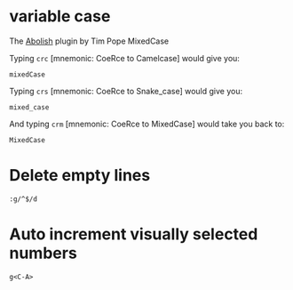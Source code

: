 # variable case

The [Abolish](https://www.vim.org/scripts/script.php?script_id=1545) plugin by Tim Pope
MixedCase

Typing `crc` [mnemonic: CoeRce to Camelcase] would give you:

`mixedCase`

Typing `crs` [mnemonic: CoeRce to Snake_case] would give you:

`mixed_case`

And typing `crm` [mnemonic: CoeRce to MixedCase] would take you back to:

`MixedCase`

# Delete empty lines

`:g/^$/d`

# Auto increment visually selected numbers

`g<C-A>`
